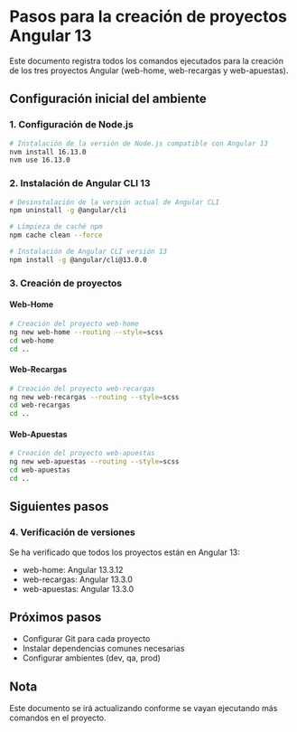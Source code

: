 # Pasos para la creación de proyectos Angular 13

Este documento registra todos los comandos ejecutados para la creación de los tres proyectos Angular (web-home, web-recargas y web-apuestas).

## Configuración inicial del ambiente

### 1. Configuración de Node.js
```bash
# Instalación de la versión de Node.js compatible con Angular 13
nvm install 16.13.0
nvm use 16.13.0
```

### 2. Instalación de Angular CLI 13
```bash
# Desinstalación de la versión actual de Angular CLI
npm uninstall -g @angular/cli

# Limpieza de caché npm
npm cache clean --force

# Instalación de Angular CLI versión 13
npm install -g @angular/cli@13.0.0
```

### 3. Creación de proyectos

#### Web-Home
```bash
# Creación del proyecto web-home
ng new web-home --routing --style=scss
cd web-home
cd ..
```

#### Web-Recargas
```bash
# Creación del proyecto web-recargas
ng new web-recargas --routing --style=scss
cd web-recargas
cd ..
```

#### Web-Apuestas
```bash
# Creación del proyecto web-apuestas
ng new web-apuestas --routing --style=scss
cd web-apuestas
cd ..
```

## Siguientes pasos

### 4. Verificación de versiones
Se ha verificado que todos los proyectos están en Angular 13:

- web-home: Angular 13.3.12
- web-recargas: Angular 13.3.0
- web-apuestas: Angular 13.3.0

## Próximos pasos
- Configurar Git para cada proyecto
- Instalar dependencias comunes necesarias
- Configurar ambientes (dev, qa, prod)

## Nota
Este documento se irá actualizando conforme se vayan ejecutando más comandos en el proyecto.
